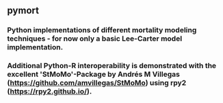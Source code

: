 ## pymort
### Python implementations of different mortality modeling techniques - for now only a basic Lee-Carter model implementation. 
### Additional Python-R interoperability is demonstrated with the excellent 'StMoMo'-Package by Andrés M Villegas (https://github.com/amvillegas/StMoMo) using rpy2 (https://rpy2.github.io/).

